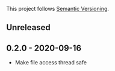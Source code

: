This project follows [Semantic Versioning](https://semver.org/spec/v2.0.0.html).

## Unreleased

## 0.2.0 - 2020-09-16

* Make file access thread safe
